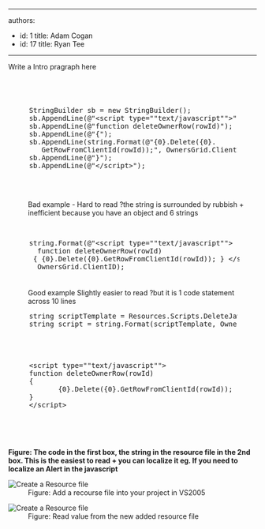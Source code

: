 

---
authors:
  - id: 1
    title: Adam Cogan
  - id: 17
    title: Ryan Tee
---




<span class='intro'> Write&#160;a Intro pragraph here
 </span>


  <h2>&#160;</h2>
<dl class="badCode">
    <dt style="width&#58;92.31%;height&#58;190px;">
    <pre>     StringBuilder sb = new StringBuilder();<br>     sb.AppendLine(@&quot;&lt;script type=&quot;&quot;text/javascript&quot;&quot;&gt;&quot;);<br>     sb.AppendLine(@&quot;function deleteOwnerRow(rowId)&quot;);<br>     sb.AppendLine(@&quot;&#123;&quot;);<br>     sb.AppendLine(string.Format(@&quot;&#123;0&#125;.Delete(&#123;0&#125;.<br>        GetRowFromClientId(rowId));&quot;, OwnersGrid.ClientID));<br>     sb.AppendLine(@&quot;&#125;&quot;);<br>     sb.AppendLine(@&quot;&lt;/script&gt;&quot;); </pre>
    </dt>
    <dd>Bad example - Hard to read ?the string is surrounded by rubbish + inefficient because you have an object and 6 strings</dd>
</dl>
<p>&#160;</p>
<dl class="goodCode">
    <dt style="width&#58;93.08%;height&#58;100px;">
    <pre>     string.Format(@&quot;&lt;script type=&quot;&quot;text/javascript&quot;&quot;&gt;                  <br>       function deleteOwnerRow(rowId)                    <br>      &#123; &#123;0&#125;.Delete(&#123;0&#125;.GetRowFromClientId(rowId)); &#125; &lt;/script&gt; &quot;, <br>       OwnersGrid.ClientID);                                    </pre>
    </dt>
    <dd>Good example Slightly easier to read ?but it is 1 code statement across 10 lines</dd>
</dl>
<dl class="goodCode">
    <dt style="width&#58;92.33%;height&#58;86px;">
    <pre>     string scriptTemplate = Resources.Scripts.DeleteJavascript;<br>     string script = string.Format(scriptTemplate, OwnersGrid.ClientID); </pre>
    </dt>
</dl>
<dl class="goodCode">
    <dt style="width&#58;91.4%;height&#58;161px;">
    <pre>     &lt;script type=&quot;&quot;text/javascript&quot;&quot;&gt;<br>     function deleteOwnerRow(rowId)<br>     &#123;<br>            &#123;0&#125;.Delete(&#123;0&#125;.GetRowFromClientId(rowId));<br>     &#125;<br>     &lt;/script&gt; </pre>
    </dt>
</dl>
<p><b>Figure&#58; The code in the first box, the string in the resource file in the 2nd box. This is the easiest to read + you can localize it eg. If you need to localize an Alert in the javascript</b></p>
<dl class="image">
    <dt><img style="border-bottom&#58;0px solid;border-left&#58;0px solid;border-top&#58;0px solid;border-right&#58;0px solid;" border="0" alt="Create a Resource file" src="/PublishingImages/CreateResource_small.jpg" /> </dt>
    <dd>Figure&#58; Add a recourse file into your project in VS2005</dd>
</dl>
<dl class="image">
    <dt><img style="border-bottom&#58;0px solid;border-left&#58;0px solid;border-top&#58;0px solid;border-right&#58;0px solid;" border="0" alt="Create a Resource file" src="/PublishingImages/ReadResource_small.jpg" /> </dt>
    <dd>Figure&#58; Read value from the new added resource file</dd>
</dl>



